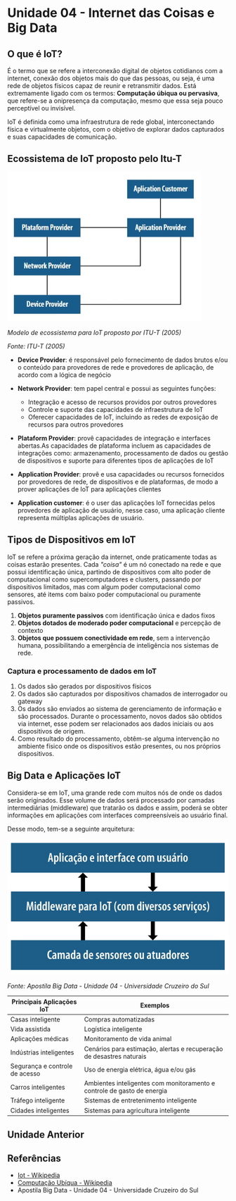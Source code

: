 # Unidade 04 - Internet das Coisas e Big Data

## O que é IoT?

É o termo que se refere a interconexão digital de objetos cotidianos com a internet, conexão dos objetos mais do que das pessoas, ou seja, é uma rede de objetos físicos capaz de reunir e retransmitir dados. Está extremamente ligado com os termos: **Computação úbiqua ou pervasiva**, que refere-se a onipresença da computação, mesmo que essa seja pouco perceptível ou invisível.

IoT é definida como uma infraestrutura de rede global, interconectando física e virtualmente objetos, com o objetivo de explorar dados capturados e suas capacidades de comunicação.

## Ecossistema de IoT proposto pelo Itu-T

![](./ecossistemaItu.jpg)

_Modelo de ecossistema para IoT proposto por ITU-T (2005)_

_Fonte: ITU-T (2005)_

- **Device Provider**: é responsável pelo fornecimento de dados brutos e/ou o conteúdo para provedores de rede e provedores de aplicação, de acordo com a lógica de negócio

- **Network Provider**: tem papel central e possui as seguintes funções:

  - Integração e acesso de recursos providos por outros provedores
  - Controle e suporte das capacidades de infraestrutura de IoT
  - Oferecer capacidades de IoT, incluindo as redes de exposição de recursos para outros provedores

- **Plataform Provider**: provê capacidades de integração e interfaces abertas.As capacidades de plataforma incluem as capacidades de integrações como: armazenamento, processamento de dados ou gestão de dispositivos e suporte para diferentes tipos de aplicações de IoT

- **Application Provider**: provê e usa capacidades ou recursos fornecidos por provedores de rede, de dispositivos e de plataformas, de modo a prover aplicações de IoT para aplicações clientes

- **Application customer**: é o user das aplicações IoT fornecidas pelos provedores de aplicação de usuário, nesse caso, uma aplicação cliente representa múltiplas aplicações de usuário.

## Tipos de Dispositivos em IoT

IoT se refere a próxima geração da internet, onde praticamente todas as coisas estarão presentes. Cada _"coisa"_ é um nó conectado na rede e que possui identificação única, partindo de dispositivos com alto poder de computacional como supercomputadores e clusters, passando por dispositivos limitados, mas com algum poder computacional como sensores, até items com baixo poder computacional ou puramente passivos.

1. **Objetos puramente passivos** com identificação única e dados fixos
2. **Objetos dotados de moderado poder computacional** e percepção de contexto
3. **Objetos que possuem conectividade em rede**, sem a intervenção humana, possibilitando a emergência de inteligência nos sistemas de rede.

### Captura e processamento de dados em IoT

1. Os dados são gerados por dispositivos físicos
2. Os dados são capturados por dispositivos chamados de interrogador ou gateway
3. Os dados são enviados ao sistema de gerenciamento de informação e são processados. Durante o processamento, novos dados são obtidos via internet, esse podem ser relacionados aos dados iniciais ou aos dispositivos de origem.
4. Como resultado do processamento, obtêm-se alguma intervenção no ambiente físico onde os dispositivos estão presentes, ou nos próprios dispositivos.

## Big Data e Aplicações IoT

Considera-se em IoT, uma grande rede com muitos nós de onde os dados serão originados. Esse volume de dados será processado por camadas intermediárias (middleware) que tratarão os dados e assim, poderá se obter informações em aplicações com interfaces compreensíveis ao usuário final.

Desse modo, tem-se a seguinte arquitetura:

![](./arquiteturaIot.jpg)

_Fonte: Apostila Big Data - Unidade 04 - Universidade Cruzeiro do Sul_

| Principais Aplicações IoT      | Exemplos                                                                |
| ------------------------------ | ----------------------------------------------------------------------- |
| Casas inteligente              | Compras automatizadas                                                   |
| Vida assistida                 | Logística inteligente                                                   |
| Aplicações médicas             | Monitoramento de vida animal                                            |
| Indústrias inteligentes        | Cenários para estimação, alertas e recuperação de desastres naturais    |
| Segurança e controle de acesso | Uso de energia elétrica, água e/ou gás                                  |
| Carros inteligentes            | Ambientes inteligentes com monitoramento e controle de gasto de energia |
| Tráfego inteligente            | Sistemas de entretenimento inteligente                                  |
| Cidades inteligentes           | Sistemas para agricultura inteligente                                   |

## Unidade Anterior

[](../Unidade03)

## Referências

- [Iot - Wikipedia](https://pt.wikipedia.org/wiki/Internet_das_coisas)
- [Computação Ubíqua - Wikipedia](https://pt.wikipedia.org/wiki/Computa%C3%A7%C3%A3o_ub%C3%ADqua)
- Apostila Big Data - Unidade 04 - Universidade Cruzeiro do Sul
